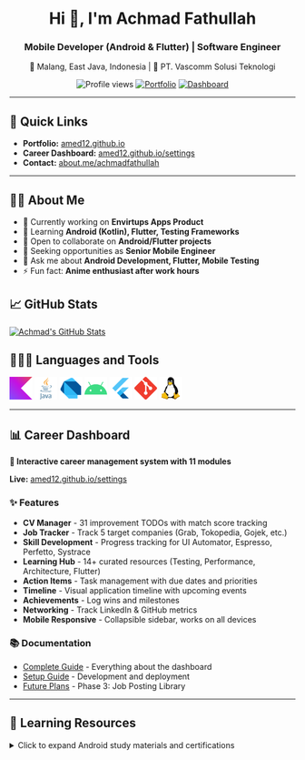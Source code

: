 <h1 align="center">Hi 👋, I'm Achmad Fathullah</h1>  
<h3 align="center">Mobile Developer (Android & Flutter) | Software Engineer</h3>
<p align="center">📍 Malang, East Java, Indonesia | 💼 PT. Vascomm Solusi Teknologi</p>
  
<p align="center">
  <img src="https://komarev.com/ghpvc/?username=amed12" alt="Profile views" />
  <a href="http://amed12.github.io/"><img src="https://img.shields.io/badge/Portfolio-Visit-blue" alt="Portfolio" /></a>
  <a href="https://amed12.github.io/settings"><img src="https://img.shields.io/badge/Career_Dashboard-Live-green" alt="Dashboard" /></a>
</p>

---

## 🚀 Quick Links

- **Portfolio:** [amed12.github.io](http://amed12.github.io/)
- **Career Dashboard:** [amed12.github.io/settings](https://amed12.github.io/settings)
- **Contact:** [about.me/achmadfathullah](http://about.me/achmadfathullah)

---

## 👨‍💻 About Me

- 🔭 Currently working on **Envirtups Apps Product**
- 🌱 Learning **Android (Kotlin), Flutter, Testing Frameworks**
- 👯 Open to collaborate on **Android/Flutter projects**
- 🎯 Seeking opportunities as **Senior Mobile Engineer**
- 💬 Ask me about **Android Development, Flutter, Mobile Testing**
- ⚡ Fun fact: **Anime enthusiast after work hours**

## &#x1f4c8; GitHub Stats


<a href="https://github.com/amed12/amed12">
  <img align="center" src="https://github-readme-stats.vercel.app/api?username=amed12&show_icons=true&line_height=27&count_private=true&title_color=ffffff&text_color=c9cacc&icon_color=2bbc8a&bg_color=1d1f21" alt="Achmad's GitHub Stats" />
</a>

  ## 👨🏻‍💻 Languages and Tools <br />
  <code><img height="40" src="https://raw.githubusercontent.com/github/explore/80688e429a7d4ef2fca1e82350fe8e3517d3494d/topics/kotlin/kotlin.png"></code>
  <code><img height="40" src="https://raw.githubusercontent.com/github/explore/80688e429a7d4ef2fca1e82350fe8e3517d3494d/topics/java/java.png"></code>
    <code><img height="40" src="https://raw.githubusercontent.com/github/explore/80688e429a7d4ef2fca1e82350fe8e3517d3494d/topics/dart/dart.png"></code>
  <code><img height="40" src="https://raw.githubusercontent.com/github/explore/80688e429a7d4ef2fca1e82350fe8e3517d3494d/topics/android/android.png"></code>
    <code><img height="40" src="https://raw.githubusercontent.com/github/explore/80688e429a7d4ef2fca1e82350fe8e3517d3494d/topics/flutter/flutter.png"></code>
  <code><img height="40" src="https://raw.githubusercontent.com/github/explore/80688e429a7d4ef2fca1e82350fe8e3517d3494d/topics/git/git.png"></code>
  <code><img height="40" src="https://raw.githubusercontent.com/github/explore/80688e429a7d4ef2fca1e82350fe8e3517d3494d/topics/linux/linux.png"></code>

---

## 📊 Career Dashboard

**🎯 Interactive career management system with 11 modules**

**Live:** [amed12.github.io/settings](https://amed12.github.io/settings)

### ✨ Features
- **CV Manager** - 31 improvement TODOs with match score tracking
- **Job Tracker** - Track 5 target companies (Grab, Tokopedia, Gojek, etc.)
- **Skill Development** - Progress tracking for UI Automator, Espresso, Perfetto, Systrace
- **Learning Hub** - 14+ curated resources (Testing, Performance, Architecture, Flutter)
- **Action Items** - Task management with due dates and priorities
- **Timeline** - Visual application timeline with upcoming events
- **Achievements** - Log wins and milestones
- **Networking** - Track LinkedIn & GitHub metrics
- **Mobile Responsive** - Collapsible sidebar, works on all devices

### 📚 Documentation
- [Complete Guide](./DASHBOARD_DOCS.md) - Everything about the dashboard
- [Setup Guide](./SETUP.md) - Development and deployment
- [Future Plans](./PHASE_3_PLANNING.md) - Phase 3: Job Posting Library

---

## 📖 Learning Resources

<details>
<summary>Click to expand Android study materials and certifications</summary>

### 🎓 Certifications
- [Associate Android Developer Certification](https://developers.google.com/certification/associate-android-developer/study-guide/)

### 📚 Best Practices
- [Ice House Academy Curriculum](https://github.com/Ice-House-Engineering/academy-curriculum)
- [Kotlin Cheat Sheet](https://simplecheatsheet.com/tag/kotlin-cheat-sheet/)
- [Awesome Android UI](https://github.com/wasabeef/awesome-android-ui)
- [Android Best Practices](https://github.com/futurice/android-best-practices)

### 📝 Study Guides
- [Android Core](https://developers.google.com/certification/associate-android-developer/study-guide/android-core)
- [User Interface](https://developers.google.com/certification/associate-android-developer/study-guide/user-interface)
- [Data Management](https://developers.google.com/certification/associate-android-developer/study-guide/data-management)
- [Debugging](https://developers.google.com/certification/associate-android-developer/study-guide/debugging)
- [Testing](https://developers.google.com/certification/associate-android-developer/study-guide/testing)

### 🎯 Current Learning Focus
- **Testing:** UI Automator, Espresso Advanced (High Priority)
- **Performance:** Perfetto, Systrace (Medium Priority)
- **Architecture:** Clean Architecture, MVVM patterns
- **Flutter:** BLoC pattern, Advanced state management

_For detailed study progress, visit the [Career Dashboard](https://amed12.github.io/settings)_

---

## 🚀 Development & Deployment

### Quick Start
```bash
npm install          # Install dependencies
npm run dev          # Start dev server (localhost:5173)
npm run build        # Build for production
npm run deploy       # Deploy to GitHub Pages
```

### Tech Stack
- **Frontend:** React 18 + Vite
- **Styling:** Tailwind CSS
- **Icons:** Lucide React
- **Routing:** React Router DOM
- **Storage:** Local Storage API
- **Deployment:** GitHub Pages (automatic on push to master)

### URLs
- **Portfolio:** https://amed12.github.io/
- **Dashboard:** https://amed12.github.io/settings

_For detailed setup instructions, see [SETUP.md](./SETUP.md)_

</details>
